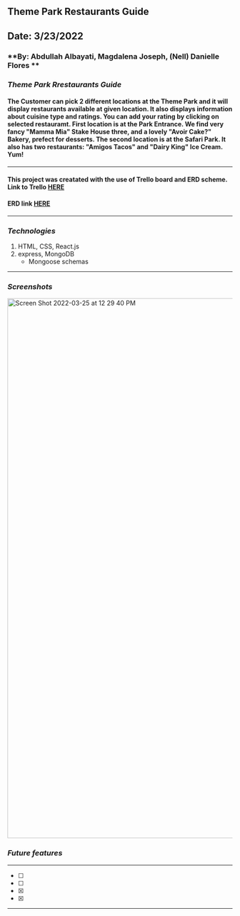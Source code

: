 ## Theme Park Restaurants Guide
## **Date: 3/23/2022**
### **By: Abdullah Albayati, Magdalena Joseph, (Nell) Danielle Flores **
### *Theme Park Rrestaurants Guide*
#### The Customer can pick 2 different locations at the Theme Park and it will display restaurants available at given location. It also displays information about cuisine type and ratings. You can add your rating by clicking on selected restauramt. First location is at the Park Entrance. We find very fancy "Mamma Mia" Stake House three, and a lovely "Avoir Cake?" Bakery, prefect for desserts. The second location is at the Safari Park. It also has two restaurants: "Amigos Tacos" and "Dairy King" Ice Cream. Yum!
***
#### This project was creatated with the use of Trello board and ERD scheme. Link to Trello [HERE](https://trello.com/b/JKxY2x6j/theme-park-reasturn#)
#### ERD link [HERE](https://lucid.app/lucidchart/06e13a6a-5d55-4b19-b483-b880afad822a/edit?invitationId=inv_cf4ec6a1-40fe-43a7-9f2b-85aaa4c1bb0d)
***
### *Technologies*

1. HTML, CSS, React.js
2. express, MongoDB
    * Mongoose schemas
***
### *Screenshots* 
<img width="1210" alt="Screen Shot 2022-03-25 at 12 29 40 PM" src="https://user-images.githubusercontent.com/99560351/160162155-ed17f03f-c3db-49a7-86a4-786073a7ceef.png">


### *Future features*
***
- [ ] 
- [ ] 
- [x] 
- [x]
***

